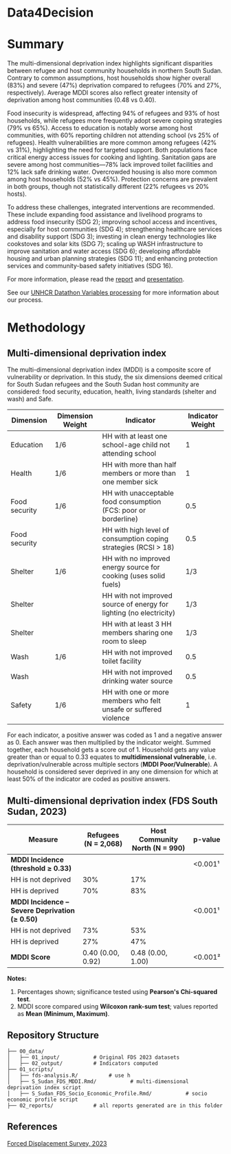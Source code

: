 # Data4Decision

# Summary

The multi-dimensional deprivation index highlights significant disparities between refugee and host community households in northern South Sudan. Contrary to common assumptions, host households show higher overall (83%) and severe (47%) deprivation compared to refugees (70% and 27%, respectively). Average MDDI scores also reflect greater intensity of deprivation among host communities (0.48 vs 0.40).

Food insecurity is widespread, affecting 94% of refugees and 93% of host households, while refugees more frequently adopt severe coping strategies (79% vs 65%). Access to education is notably worse among host communities, with 60% reporting children not attending school (vs 25% of refugees). Health vulnerabilities are more common among refugees (42% vs 31%), highlighting the need for targeted support. Both populations face critical energy access issues for cooking and lighting. Sanitation gaps are severe among host communities—78% lack improved toilet facilities and 12% lack safe drinking water. Overcrowded housing is also more common among host households (52% vs 45%). Protection concerns are prevalent in both groups, though not statistically different (22% refugees vs 20% hosts).

To address these challenges, integrated interventions are recommended. These include expanding food assistance and livelihood programs to address food insecurity (SDG 2); improving school access and incentives, especially for host communities (SDG 4); strengthening healthcare services and disability support (SDG 3); investing in clean energy technologies like cookstoves and solar kits (SDG 7); scaling up WASH infrastructure to improve sanitation and water access (SDG 6); developing affordable housing and urban planning strategies (SDG 11); and enhancing protection services and community-based safety initiatives (SDG 16).

For more information, please read the [report](https://kcgu.my.canva.site/d4d-document) and [presentation](https://kcgu.my.canva.site/d4d-document).

See our [UNHCR Datathon Variables processing](https://docs.google.com/spreadsheets/d/1ngZNo3-7pmkwSU-na2tYcV15wzFMzmqkaXDWh71j3GM/edit?usp=sharing) for more information about our process.

# Methodology

## Multi-dimensional deprivation index
The multi-dimensional deprivation index (MDDI) is a composite score of vulnerability or deprivation.
In this study, the six dimensions deemed critical for South Sudan refugees and the South Sudan host community are considered: food security, education, health, living standards (shelter and wash) and Safe.

| Dimension     | Dimension Weight | Indicator                                                                                                                  | Indicator Weight |
|---------------|------------------|-----------------------------------------------------------------------------------------------------------------------------|------------------|
| Education     | 1/6              | HH with at least one school-age child not attending school       | 1                |
| Health        | 1/6              | HH with more than half members or more than one member sick                                                                | 1                |
| Food security | 1/6              | HH with unacceptable food consumption (FCS: poor or borderline)                                                            | 0.5              |
| Food security |                  | HH with high level of consumption coping strategies (RCSI > 18)                                                            | 0.5              |
| Shelter       | 1/6              | HH with no improved energy source for cooking (uses solid fuels)                                                           | 1/3              |
| Shelter       |                  | HH with not improved source of energy for lighting (no electricity)                                                        | 1/3              |
| Shelter       |                  | HH with at least 3 HH members sharing one room to sleep           | 1/3              |
| Wash          | 1/6              | HH with not improved toilet facility                                                                                       | 0.5              |
| Wash          |                  | HH with not improved drinking water source                                                                                 | 0.5              |
| Safety        | 1/6              | HH with one or more members who felt unsafe or suffered violence                                                           | 1                |


For each indicator, a positive answer was coded as 1 and a negative answer as 0. Each answer was then multiplied by the indicator weight.
Summed together, each household gets a score out of 1.
Household gets any value greater than or equal to 0.33 equates to **multidimensional vulnerable**, i.e. deprivation/vulnerable across multiple sectors (**MDDI Poor/Vulnerable**).
A household is considered sever deprived in any one dimension for which at least 50% of the indicator are coded as positive answers.

## Multi-dimensional deprivation index (FDS South Sudan, 2023)

| Measure                                        | Refugees (N = 2,068) | Host Community North (N = 990) | p-value   |
|-----------------------------------------------|------------------------|----------------------------------|-----------|
| **MDDI Incidence (threshold ≥ 0.33)**         |                        |                                  | <0.001¹   |
| HH is not deprived                            | 30%                   | 17%                              |           |
| HH is deprived                                | 70%                   | 83%                              |           |
| **MDDI Incidence – Severe Deprivation (≥ 0.50)** |                        |                                  | <0.001¹   |
| HH is not deprived                            | 73%                   | 53%                              |           |
| HH is deprived                                | 27%                   | 47%                              |           |
| **MDDI Score**                                 | 0.40 (0.00, 0.92)     | 0.48 (0.00, 1.00)                | <0.001²   |

**Notes:**

1. Percentages shown; significance tested using **Pearson's Chi-squared test**.  
2. MDDI score compared using **Wilcoxon rank-sum test**; values reported as **Mean (Minimum, Maximum)**.




## Repository Structure
```
├── 00_data/
│   ├── 01_input/           # Original FDS 2023 datasets
│   ├── 02_output/          # Indicators computed
├── 01_scripts/
│   ├── fds-analysis.R/          # use h
│   ├── S_Sudan_FDS_MDDI.Rmd/           # multi-dimensional deprivation index script
│   ├── S_Sudan_FDS_Socio_Economic_Profile.Rmd/           # socio economic profile script
├── 02_reports/             # all reports generated are in this folder

```
 
## References

[Forced Displacement Survey, 2023](https://microdata.unhcr.org/index.php/catalog/1175)
